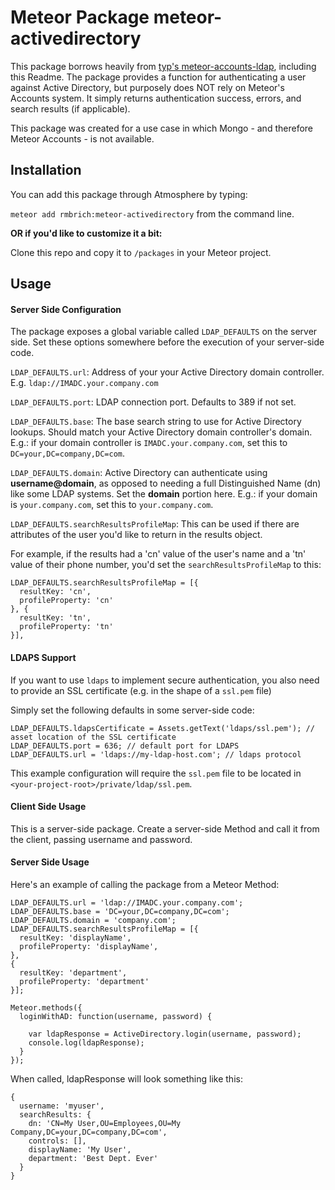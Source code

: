 Meteor Package meteor-activedirectory
============================

This package borrows heavily from [typ's meteor-accounts-ldap](https://github.com/typ90/meteor-accounts-ldap), including this Readme. The package provides a function for authenticating a user against Active Directory, but purposely does NOT rely on Meteor's Accounts system. It simply returns authentication success, errors, and search results (if applicable).

This package was created for a use case in which Mongo - and therefore Meteor Accounts - is not available.


Installation
------------

You can add this package through Atmosphere by typing:

`meteor add rmbrich:meteor-activedirectory` from the command line.

**OR if you'd like to customize it a bit:**

Clone this repo and copy it to `/packages` in your Meteor project.


Usage
-----

#### Server Side Configuration
The package exposes a global variable called `LDAP_DEFAULTS` on the server side. Set these options somewhere before the execution of your server-side code.

`LDAP_DEFAULTS.url`: Address of your your Active Directory domain controller.
E.g. `ldap://IMADC.your.company.com`

`LDAP_DEFAULTS.port`: LDAP connection port. Defaults to 389 if not set.

`LDAP_DEFAULTS.base`: The base search string to use for Active Directory lookups. Should match your Active Directory domain controller's domain.
E.g.: if your domain controller is `IMADC.your.company.com`, set this to `DC=your,DC=company,DC=com`.

`LDAP_DEFAULTS.domain`: Active Directory can authenticate using **username@domain**, as opposed to needing a full Distinguished Name (dn) like some LDAP systems. Set the **domain** portion here.
E.g.: if your domain is `your.company.com`, set this to `your.company.com`.

`LDAP_DEFAULTS.searchResultsProfileMap`: This can be used if there are attributes of the user you'd like to return in the results object.

For example, if the results had a 'cn' value of the user's name and a 'tn' value of their phone number, you'd set the `searchResultsProfileMap` to this:

```
LDAP_DEFAULTS.searchResultsProfileMap = [{
  resultKey: 'cn',
  profileProperty: 'cn'
}, {
  resultKey: 'tn',
  profileProperty: 'tn'
}],
```

#### LDAPS Support

If you want to use `ldaps` to implement secure authentication, you also need to provide an SSL certificate
(e.g. in the shape of a `ssl.pem` file)

Simply set the following defaults in some server-side code:

```
LDAP_DEFAULTS.ldapsCertificate = Assets.getText('ldaps/ssl.pem'); // asset location of the SSL certificate
LDAP_DEFAULTS.port = 636; // default port for LDAPS
LDAP_DEFAULTS.url = 'ldaps://my-ldap-host.com'; // ldaps protocol
```

This example configuration will require the `ssl.pem` file to be located in `<your-project-root>/private/ldap/ssl.pem`.

#### Client Side Usage

This is a server-side package. Create a server-side Method and call it from the client, passing username and password.

#### Server Side Usage

Here's an example of calling the package from a Meteor Method:

```
LDAP_DEFAULTS.url = 'ldap://IMADC.your.company.com';
LDAP_DEFAULTS.base = 'DC=your,DC=company,DC=com';
LDAP_DEFAULTS.domain = 'company.com';
LDAP_DEFAULTS.searchResultsProfileMap = [{
  resultKey: 'displayName',
  profileProperty: 'displayName',
},
{
  resultKey: 'department',
  profileProperty: 'department'
}];

Meteor.methods({
  loginWithAD: function(username, password) {

    var ldapResponse = ActiveDirectory.login(username, password);
    console.log(ldapResponse);
  }
});
```

When called, ldapResponse will look something like this:

```
{
  username: 'myuser',
  searchResults: {
    dn: 'CN=My User,OU=Employees,OU=My Company,DC=your,DC=company,DC=com',
    controls: [],
    displayName: 'My User',
    department: 'Best Dept. Ever'
  }
}
```
